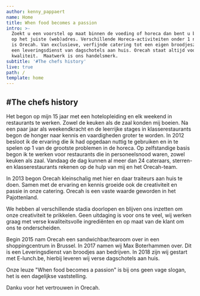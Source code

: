 ```yaml
---
author: kenny_pappaert
name: Home
title: When food becomes a passion
intro: >-
  Zoekt u een voorstel op maat binnen de voeding of horeca dan bent u bij Orecah
  op het juiste (web)adres. Verschillende Horeca-activiteiten onder 1 naam, Dat
  is Orecah. Van exclusieve, verfijnde catering tot een eigen broodjeszaak en
  een leveringsdienst van dagschotels aan huis. Orecah staat altijd voor
  kwaliteit.  Maatwerk is ons handelsmerk.
subtitle: '#The chefs history'
live: true
path: /
template: home
---
```

## \#The chefs history

Het begon op mijn 15 jaar met een hotelopleiding en elk weekend in restaurants te werken. Zowel de keuken als de zaal konden mij boeien. Na een paar jaar als weekendkracht en de leerrijke stages in klasserestaurants begon de honger naar kennis en vaardigheden groter te worden. In 2012 besloot ik de ervaring die ik had opgedaan nuttig te gebruiken en in te spelen op 1 van de grootste problemen in de horeca. Op zelfstandige basis begon ik te werken voor restaurants die in personeelsnood waren, zowel keuken als zaal. Vandaag de dag kunnen al meer dan 24 cateraars, sterren- en klasserestaurants rekenen op de hulp van mij en het Orecah-team.

In 2013 begon Orecah kleinschalig met hier en daar traiteurs aan huis te doen. Samen met de ervaring en kennis groeide ook de creativiteit en passie in onze catering. Orecah is een vaste waarde geworden in het Pajottenland.

We hebben al verschillende stadia doorlopen en blijven ons inzetten om onze creativiteit te prikkelen. Geen uitdaging is voor ons te veel, wij werken graag met verse kwaliteitsvolle ingrediënten en op maat van de klant om ons te onderscheiden.

Begin 2015 nam Orecah een sandwichbar/tearoom over in een shoppingcentrum in Brussel. In 2017 namen wij Max Boterhammen over. Dit is een Leveringsdienst van broodjes aan bedrijven.
In 2018 zijn wij gestart met E-lunch.be, hierbij leveren wij verse dagschotels aan huis.

Onze leuze "When food becomes a passion" is bij ons geen vage slogan, het is een dagelijkse vaststelling.

Danku voor het vertrouwen in Orecah.
